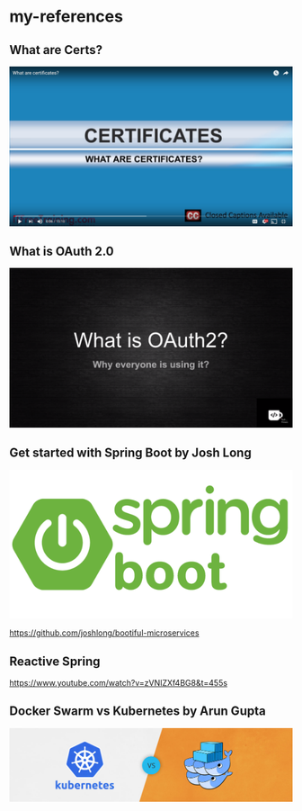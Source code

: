 # my-references

## What are Certs?

[![What are Certs](./certs.png)](https://www.youtube.com/watch?v=LRMBZhdFjDI)

## What is OAuth 2.0
[![What is OAuth](./OAuth.png)](https://www.youtube.com/watch?v=LRNg4tDtrkE)

## Get started with Spring Boot by Josh Long
[![Spring Boot](./spring-boot.png)](https://www.youtube.com/watch?v=SFDYdslOvu8)

https://github.com/joshlong/bootiful-microservices

## Reactive Spring
https://www.youtube.com/watch?v=zVNIZXf4BG8&t=455s

## Docker Swarm vs Kubernetes by Arun Gupta
[![Kubernetes vs Docker Swarm](./k-vs-d.JPG)](https://www.youtube.com/watch?v=1dgUXNVQS5o&t=40s)






